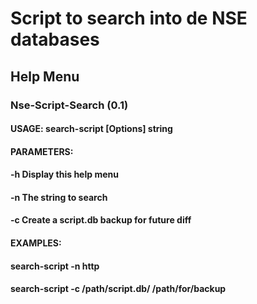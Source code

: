 # Script to search into de NSE databases

## Help Menu

### Nse-Script-Search (0.1)
#### USAGE: search-script [Options] string
#### PARAMETERS:
####  -h  Display this help menu
####  -n  The string to search
####  -c  Create a script.db backup for future diff <default name scriptbkp.db>
#### EXAMPLES:
####  search-script -n http
####  search-script -c /path/script.db/ /path/for/backup
